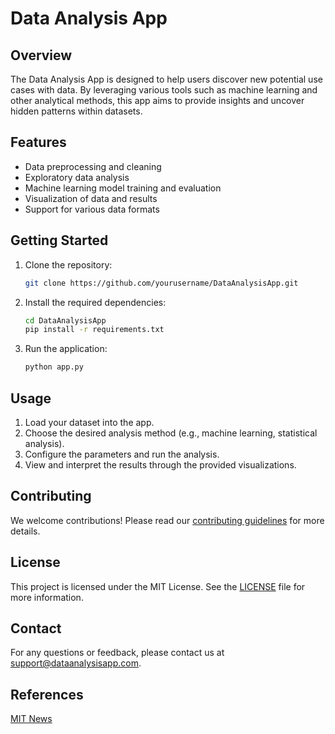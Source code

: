 # Data Analysis App

## Overview
The Data Analysis App is designed to help users discover new potential use cases with data. By leveraging various tools such as machine learning and other analytical methods, this app aims to provide insights and uncover hidden patterns within datasets.

## Features
- Data preprocessing and cleaning
- Exploratory data analysis
- Machine learning model training and evaluation
- Visualization of data and results
- Support for various data formats

## Getting Started
1. Clone the repository:
    ```bash
    git clone https://github.com/yourusername/DataAnalysisApp.git
    ```
2. Install the required dependencies:
    ```bash
    cd DataAnalysisApp
    pip install -r requirements.txt
    ```
3. Run the application:
    ```bash
    python app.py
    ```

## Usage
1. Load your dataset into the app.
2. Choose the desired analysis method (e.g., machine learning, statistical analysis).
3. Configure the parameters and run the analysis.
4. View and interpret the results through the provided visualizations.

## Contributing
We welcome contributions! Please read our [contributing guidelines](CONTRIBUTING.md) for more details.

## License
This project is licensed under the MIT License. See the [LICENSE](LICENSE) file for more information.

## Contact
For any questions or feedback, please contact us at support@dataanalysisapp.com.

## References 
[MIT News](https://news.mit.edu/2024/researchers-use-large-language-models-to-flag-problems-0814)